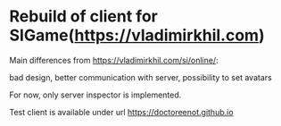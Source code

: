 # Rebuild of client for SIGame(https://vladimirkhil.com)

Main differences from https://vladimirkhil.com/si/online/:

bad design, better communication with server, possibility to set avatars

For now, only server inspector is implemented.

Test client is available under url https://doctoreenot.github.io


